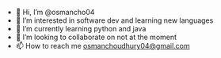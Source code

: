 - 👋 Hi, I’m @osmancho04
- 👀 I’m interested in software dev and learning new languages  
- 🌱 I’m currently learning python and java
- 💞️ I’m looking to collaborate on not at the moment
- 📫 How to reach me osmanchoudhury04@gmail.com

<!---
osmancho04/osmancho04 is a ✨ special ✨ repository because its `README.md` (this file) appears on your GitHub profile.
You can click the Preview link to take a look at your changes.
--->
